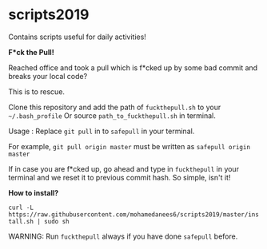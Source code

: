 # scripts2019

Contains scripts useful for daily activities!

**F*ck the Pull!**

Reached office and took a pull which is f*cked up by some bad commit and breaks your local code?

This is to rescue.

Clone this repository and add the path of `fuckthepull.sh` to your `~/.bash_profile` Or source `path_to_fuckthepull.sh` in terminal.

Usage : Replace `git pull` in to `safepull` in your terminal.

For example, `git pull origin master` must be written as `safepull origin master`

If in case you are f*cked up, go ahead and type in `fuckthepull` in your terminal and we reset it to previous commit hash. So simple, isn't it!

**How to install?**


`curl -L https://raw.githubusercontent.com/mohamedanees6/scripts2019/master/install.sh | sudo sh`

WARNING: Run `fuckthepull` always if you have done `safepull` before.
